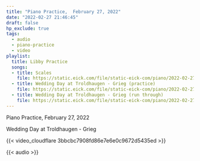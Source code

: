 ```yaml
---
title: "Piano Practice,  February 27, 2022"
date: "2022-02-27 21:46:45"
draft: false
hp_exclude: true
tags:
  - audio
  - piano-practice
  - video
playlist:
  title: Libby Practice
  songs:
  - title: Scales
    file: https://static.eick.com/file/static-eick-com/piano/2022-02-27-001.mp3
  - title: Wedding Day at Troldhaugen - Grieg (practice)
    file: https://static.eick.com/file/static-eick-com/piano/2022-02-27-002.mp3
  - title: Wedding Day at Troldhaugen - Grieg (run through)
    file: https://static.eick.com/file/static-eick-com/piano/2022-02-27-004.mp3
---
```

Piano Practice, February 27, 2022

<!--more-->

Wedding Day at Troldhaugen - Grieg

{{< video_cloudflare 3bbcbc7908fd86e7e6e0c9672d5435ed >}}

{{< audio >}}
